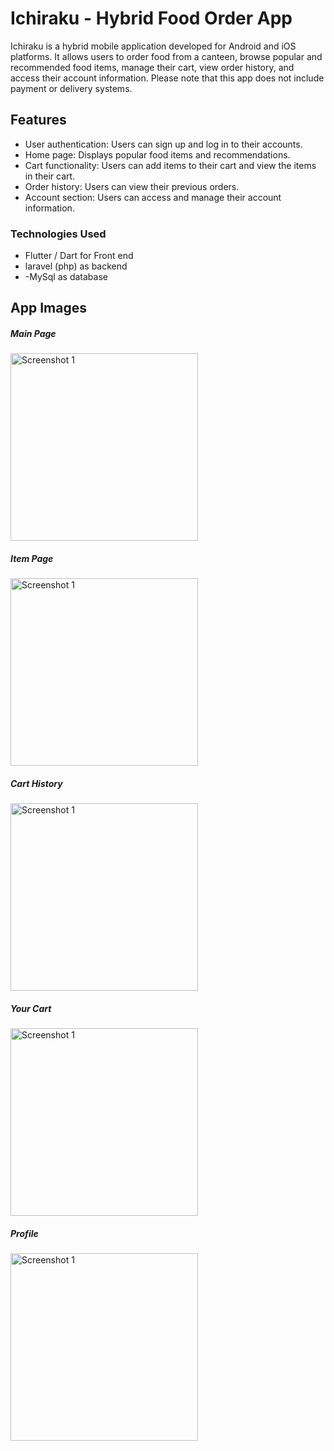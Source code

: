# Ichiraku - Hybrid Food Order App

Ichiraku is a hybrid mobile application developed for Android and iOS platforms. It allows users to order food from a canteen, browse popular and recommended food items, manage their cart, view order history, and access their account information. Please note that this app does not include payment or delivery systems.

## Features

- User authentication: Users can sign up and log in to their accounts.
- Home page: Displays popular food items and recommendations.
- Cart functionality: Users can add items to their cart and view the items in their cart.
- Order history: Users can view their previous orders.
- Account section: Users can access and manage their account information.

### Technologies Used
- Flutter / Dart for Front end
- laravel (php) as backend
- -MySql as database

## App Images

##### Main Page
<img src="/screenshots/Screenshot_20230630-234137.png" alt="Screenshot 1" width="300px">

##### Item Page
<img src="/screenshots/Screenshot_20230630-234145.png" alt="Screenshot 1" width="300px">

##### Cart History
<img src="/screenshots/Screenshot_20230630-234154.png" alt="Screenshot 1" width="300px">

##### Your Cart
<img src="/screenshots/Screenshot_20230630-234207.png" alt="Screenshot 1" width="300px">

##### Profile
<img src="/screenshots/Screenshot_20230630-234158.png" alt="Screenshot 1" width="300px">
